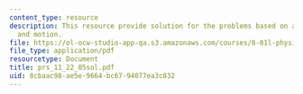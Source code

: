 ```yaml
---
content_type: resource
description: This resource provide solution for the problems based on acceleration
  and motion.
file: https://ol-ocw-studio-app-qa.s3.amazonaws.com/courses/8-01l-physics-i-classical-mechanics-fall-2005/8cbaac98ae5e9664bc6794077ea3c832_prs_11_22_05sol.pdf
file_type: application/pdf
resourcetype: Document
title: prs_11_22_05sol.pdf
uid: 8cbaac98-ae5e-9664-bc67-94077ea3c832
---
```

